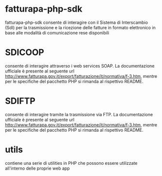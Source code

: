 # fatturapa-php-sdk

fatturapa-php-sdk consente di interagire con il Sistema di Interscambio (SdI) per la trasmissione e la ricezione delle fatture in formato elettronico in base alle modalità di comunicazione rese disponibili

# SDICOOP

consente di interagire attraverso i web services SOAP. 
La documentazione ufficiale è presente al seguente url http://www.fatturapa.gov.it/export/fatturazione/it/normativa/f-3.htm, mentre per le specifiche del pacchetto PHP si rimanda al rispettivo README.

# SDIFTP

consente di interagire tramite la trasmissione via FTP. 
La documentazione ufficiale è presente al seguente url http://www.fatturapa.gov.it/export/fatturazione/it/normativa/f-3.htm, mentre per le specifiche del pacchetto PHP si rimanda al rispettivo README.

# utils

contiene una serie di utilities in PHP che possono essere utilizzate all'interno delle proprie web app

